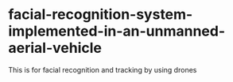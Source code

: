 # facial-recognition-system-implemented-in-an-unmanned-aerial-vehicle
This is for facial recognition and tracking by using drones
